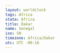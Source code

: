 ```yaml
---
layout: worldclock
tags: Africa
state: Africa
title: Dakar
name: Senegal
iso: SN
timezone: Africa/Dakar
utc: UTC -00:16
---
```


